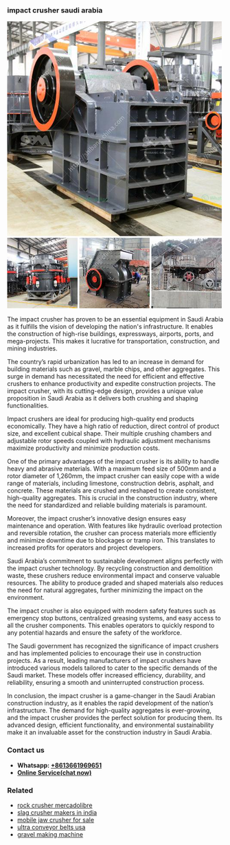 <h3>impact crusher saudi arabia</h3><img src='1704856649.jpg' alt=''><p>The impact crusher has proven to be an essential equipment in Saudi Arabia as it fulfills the vision of developing the nation's infrastructure. It enables the construction of high-rise buildings, expressways, airports, ports, and mega-projects. This makes it lucrative for transportation, construction, and mining industries.</p><p>The country’s rapid urbanization has led to an increase in demand for building materials such as gravel, marble chips, and other aggregates. This surge in demand has necessitated the need for efficient and effective crushers to enhance productivity and expedite construction projects. The impact crusher, with its cutting-edge design, provides a unique value proposition in Saudi Arabia as it delivers both crushing and shaping functionalities.</p><p>Impact crushers are ideal for producing high-quality end products economically. They have a high ratio of reduction, direct control of product size, and excellent cubical shape. Their multiple crushing chambers and adjustable rotor speeds coupled with hydraulic adjustment mechanisms maximize productivity and minimize production costs.</p><p>One of the primary advantages of the impact crusher is its ability to handle heavy and abrasive materials. With a maximum feed size of 500mm and a rotor diameter of 1,260mm, the impact crusher can easily cope with a wide range of materials, including limestone, construction debris, asphalt, and concrete. These materials are crushed and reshaped to create consistent, high-quality aggregates. This is crucial in the construction industry, where the need for standardized and reliable building materials is paramount.</p><p>Moreover, the impact crusher’s innovative design ensures easy maintenance and operation. With features like hydraulic overload protection and reversible rotation, the crusher can process materials more efficiently and minimize downtime due to blockages or tramp iron. This translates to increased profits for operators and project developers.</p><p>Saudi Arabia’s commitment to sustainable development aligns perfectly with the impact crusher technology. By recycling construction and demolition waste, these crushers reduce environmental impact and conserve valuable resources. The ability to produce graded and shaped materials also reduces the need for natural aggregates, further minimizing the impact on the environment.</p><p>The impact crusher is also equipped with modern safety features such as emergency stop buttons, centralized greasing systems, and easy access to all the crusher components. This enables operators to quickly respond to any potential hazards and ensure the safety of the workforce.</p><p>The Saudi government has recognized the significance of impact crushers and has implemented policies to encourage their use in construction projects. As a result, leading manufacturers of impact crushers have introduced various models tailored to cater to the specific demands of the Saudi market. These models offer increased efficiency, durability, and reliability, ensuring a smooth and uninterrupted construction process.</p><p>In conclusion, the impact crusher is a game-changer in the Saudi Arabian construction industry, as it enables the rapid development of the nation’s infrastructure. The demand for high-quality aggregates is ever-growing, and the impact crusher provides the perfect solution for producing them. Its advanced design, efficient functionality, and environmental sustainability make it an invaluable asset for the construction industry in Saudi Arabia.</p><h3>Contact us</h3><ul><li><strong>Whatsapp:&nbsp;<a href="https://wa.me/8613661969651">+8613661969651</a></strong></li><li><a href="https://swt.shibang-china.com/?git&amp;zhl&amp;impact crusher saudi arabia"><strong>Online Service(chat now)</strong></a></li></ul><h3>Related</h3><ul><li><a href='rock crusher mercadolibre.md'>rock crusher mercadolibre</a></li><li><a href='slag crusher makers in india.md'>slag crusher makers in india</a></li><li><a href='mobile jaw crusher for sale.md'>mobile jaw crusher for sale</a></li><li><a href='ultra conveyor belts usa.md'>ultra conveyor belts usa</a></li><li><a href='gravel making machine.md'>gravel making machine</a></li></ul>